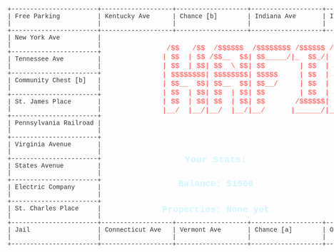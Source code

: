 <style>
.logo {
    white-space: pre;
    font-family: courier;
    font-weight: 800;
    font-size: 16px;
    line-height: 20px;
    color: rgb(255, 120, 120);
    display: block;
    position: absolute;
    top: 130px;
    left: calc(500px + 25 * 3px);
}

.stat-container {
    position: absolute;
    top: 320px;
    display: flex;
    left: calc(370px + 25 * 3px);
    margin-top: 50px;
}

.stats {
    font-family: Courier;
    text-align: center;
    margin-right: 100px;
    width: 500px;
}

.stats h2 {
    margin-bottom: 20px;
    font-weight: 800;
    color: rgba(170, 240, 255, 0.5);
}

.stats h3 {
    line-height: 30px;
    font-size: 20px;
    color: rgba(170, 240, 255, 0.5);
}

p {
    filter: brightness(2);
    white-space: pre;
    font-family: Courier;
     margin-bottom: 50px;
}
</style>

<div class="logo">
 /$$   /$$  /$$$$$$  /$$$$$$$$ /$$$$$$ /$$$$$$$   /$$$$$$  /$$$$$$$   /$$$$$$  /$$   /$$     /$$
| $$  | $$ /$$__  $$| $$_____/|_  $$_/| $$__  $$ /$$__  $$| $$__  $$ /$$__  $$| $$  |  $$   /$$/
| $$  | $$| $$  \ $$| $$        | $$  | $$  \ $$| $$  \ $$| $$  \ $$| $$  \ $$| $$   \  $$ /$$/
| $$$$$$$$| $$$$$$$$| $$$$$     | $$  | $$  | $$| $$  | $$| $$$$$$$/| $$  | $$| $$    \  $$$$/
| $$__  $$| $$__  $$| $$__/     | $$  | $$  | $$| $$  | $$| $$____/ | $$  | $$| $$     \  $$/
| $$  | $$| $$  | $$| $$        | $$  | $$  | $$| $$  | $$| $$      | $$  | $$| $$      | $$
| $$  | $$| $$  | $$| $$       /$$$$$$| $$$$$$$/|  $$$$$$/| $$      |  $$$$$$/| $$$$$$$$| $$
|__/  |__/|__/  |__/|__/      |______/|_______/  \______/ |__/       \______/ |________/|__/
</div><p>+-----------------------+-------------------+-------------------+-------------------+-------------------+-------------------+-------------------+-------------------+---------------------+-------------------+---------------------+
| Free Parking          | Kentucky Ave      | Chance [b]        | Indiana Ave       | Illinois Ave      | B&O Railroad      | Atlantic Ave      | Ventnor Ave       | Water Works         | Marvin Gardens    | Go To Jail          |
|                       |                   |                   |                   |                   |                   |                   |                   |                     |                   |                     |
+-----------------------+-------------------+-------------------+-------------------+-------------------+-------------------+-------------------+-------------------+---------------------+-------------------+---------------------+
| New York Ave          |                                                                                                                                                                                     | Pacific Ave         |
|                       |                                                                                                                                                                                     |                     |
+-----------------------+                                                                                                                                                                                     +---------------------+
| Tennessee Ave         |                                                                                                                                                                                     | North Carolina Ave  |
|                       |                                                                                                                                                                                     |                     |
+-----------------------+                                                                                                                                                                                     +---------------------+
| Community Chest [b]   |                                                                                                                                                                                     | Community Chest [c] |
|                       |                                                                                                                                                                                     |                     |
+-----------------------+                                                                                                                                                                                     +---------------------+
| St. James Place       |                                                                                                                                                                                     | Pennsylvania Ave    |
|                       |                                                                                                                                                                                     |                     |
+-----------------------+                                                                                                                                                                                     +---------------------+
| Pennsylvania Railroad |                                                                                                                                                                                     | Short Line          |
|                       |                                                                                                                                                                                     |                     |
+-----------------------+                                                                                                                                                                                     +---------------------+
| Virginia Avenue       |                                                                                                                                                                                     | Chance [c]          |
|                       |                                                                                                                                                                                     |                     |
+-----------------------+                                                                                                                                                                                     +---------------------+
| States Avenue         |                                                                                                                                                                                     | Park Place          |
|                       |                                                                                                                                                                                     |                     |
+-----------------------+                                                                                                                                                                                     +---------------------+
| Electric Company      |                                                                                                                                                                                     | Luxury Tax          |
|                       |                                                                                                                                                                                     |                     |
+-----------------------+                                                                                                                                                                                     +---------------------+
| St. Charles Place     |                                                                                                                                                                                     | Boardwalk           |
|                       |                                                                                                                                                                                     |                     |
+-----------------------+-------------------+-------------------+-------------------+-------------------+-------------------+-------------------+-------------------+---------------------+-------------------+---------------------+
| Jail                  | Connecticut Ave   | Vermont Ave       | Chance [a]        | Oriental Ave      | Reading Railroad  | Income Tax        | Baltic Ave        | Community Chest [a] | Mediterranean Ave | GO <span style="color: green;">You</span> <span style="color: red;">Opponent</span>     |
|                       |                   |                   |                   |                   |                   |                   |                   |                     |                   |                     |
+-----------------------+-------------------+-------------------+-------------------+-------------------+-------------------+-------------------+-------------------+---------------------+-------------------+---------------------+
<div class="stat-container"><div class="stats"><h2>Your Stats:</h2><h3>Balance: $1500</h3><h3>Properties: None yet</h3></div><div class="stats"><h2>Opponent's Stats:</h2><h3>Balance: $1500</h3><h3>Properties: None yet</h3></div></div>
